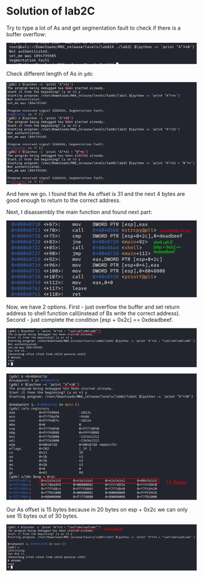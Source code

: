 # Solution of lab2C

Try to type a lot of As and get segmentation fault to check if there is a buffer overflow:

![seg_fault](screenshots/seg_fault.png)

Check different length of As in `gdb`:

![find_length](screenshots/find_length.png)

And here we go. I found that the As offset is 31 and the next 4 bytes are good enough to return to the correct address.

Next, I disassembly the main function and found next part:

![part](screenshots/part.png)

Now, we have 2 options. First - just overflow the buffer and set return address to shell function call(instead of Bs write the correct address). Second - just complete the condition [esp + 0x2c] == 0xdeadbeef.

![overflow](screenshots/overflow.png)

![cond1](screenshots/condition1.png)

Our As offset is 15 bytes because in 20 bytes on esp + 0x2c we can only see 15 bytes out of 30 bytes.

![cond2](screenshots/condition2.png)

